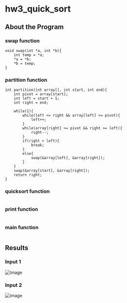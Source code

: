# hw3_quick_sort
## About the Program
### swap function 
```
void swap(int *a, int *b){
    int temp = *a;
    *a = *b;
    *b = temp;
}
```
### partition function 
```
int partition(int array[], int start, int end){
    int pivot = array[start];
    int left = start + 1;
    int right = end;
 
    while(1){
        while(left <= right && array[left] <= pivot){
        	left++;
        }
        while(array[right] >= pivot && right >= left){
        	right--;
        }
        if(right < left){
        	break;
        }
        else{
        	swap(&array[left], &array[right]);
        }
    }
    swap(&array[start], &array[right]);
    return right;
}
```
### quicksort function 
```

```
### print function
```

```
### main function
```

```

## Results
### Input 1
![image](https://github.com/CYchang990148/hw3_quick_sort/assets/161935555/6c58ba1a-28b3-4780-adc9-482311099064)
### Input 2
![image](https://github.com/CYchang990148/hw3_quick_sort/assets/161935555/c6da1eb5-9e55-4051-89d7-9d3da05cc14a)